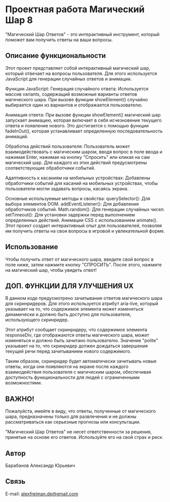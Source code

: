 # Проектная работа Магический Шар 8

"Магический Шар Ответов" - это интерактивный инструмент, который поможет вам получить ответы на ваши вопросы.

## Описание функциональности

Этот проект представляет собой интерактивный магический шар, который отвечает на вопросы пользователя. Для этого используется JavaScript для генерации случайных ответов и анимации.

Функции JavaScript:
Генерация случайного ответа: Используется массив variants, содержащий возможные варианты ответов магического шара. При вызове функции showElement() случайно выбирается один из вариантов и отображается пользователю.

Анимация ответа: При вызове функции showElement() магический шар запускает анимацию, которая включает в себя исчезновение текущего ответа и появление нового. Это достигается с помощью функции fadeInOut(), которая устанавливает определенную последовательность анимаций.

Обработка действий пользователя: Пользователь может взаимодействовать с магическим шаром, вводя вопрос в поле ввода и нажимая Enter, нажимая на кнопку "Спросить" или кликая на сам магический шар. Для каждого из этих действий предусмотрены соответствующие обработчики событий.

Адаптивность к касаниям на мобильных устройствах: Добавлены обработчики событий для касаний на мобильных устройствах, чтобы пользователи могли задавать вопросы, касаясь экрана.

Основные используемые методы и свойства:
querySelector(): Для выбора элементов DOM.
addEventListener(): Для добавления обработчиков событий.
Math.random(): Для генерации случайных чисел.
setTimeout(): Для установки задержки перед выполнением определенных действий.
Анимации CSS с использованием animate().
Этот проект создает интерактивный опыт для пользователей, позволяя им получить ответы на свои вопросы в игровой и увлекательной форме.

## Использование

Чтобы получить ответ от магического шара, введите свой вопрос в поле ниже, затем нажмите кнопку "СПРОСИТЬ". После этого, нажмите на магический шар, чтобы увидеть ответ!

## ДОП. ФУНКЦИИ ДЛЯ УЛУЧШЕНИЯ UX

В данном коде предусмотрено зачитывание ответов магического шара для скринридеров. Для этого используется атрибут aria-live, который указывает на то, что содержимое элемента может изменяться динамически и должно быть доступно для пользователя, использующего скринридер.

Этот атрибут сообщает скринридеру, что содержимое элемента responseDiv, где отображаются ответы магического шара, может изменяться и должно быть зачитано пользователю. Значение "polite" указывает на то, что скринридер должен дождаться завершения текущей речи перед зачитыванием нового содержимого.

Таким образом, скринридер будет автоматически зачитывать новые ответы, когда они появляются на экране после каждого взаимодействия пользователя с магическим шаром, обеспечивая доступность функциональности для людей с ограниченными возможностями.

## ВАЖНО!

Пожалуйста, имейте в виду, что ответы, полученные от магического шара, предназначены только для развлечения и не должны рассматриваться как серьезные прогнозы или консультации.

"Магический Шар Ответов" не несет ответственности за решения, принятые на основе его ответов. Используйте его на свой страх и риск.

## Автор

Барабанов Александр Юрьевич

## Связь

E-mail: alexfreiman.de@gmail.com
